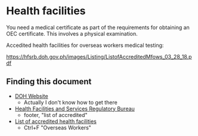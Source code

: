 # Health facilities

You need a medical certificate as part of the requirements for obtaining an OEC certificate. This involves a physical examination.

Accedited health facilities for overseas workers medical testing:

<https://hfsrb.doh.gov.ph/images/Listing/ListofAccreditedMfows_03_28_18.pdf>

## Finding this document

* [DOH Website](https://www.doh.gov.ph/)
  * Actually I don't know how to get there
* [Health Facilities and Services Regulatory Bureau](https://hfsrb.doh.gov.ph/)
  * footer, "list of accredited"
* [List of accredited health facilities](https://hfsrb.doh.gov.ph/index.php/services/list-of-licensed-accredited-health-facilities)
  * Ctrl+F "Overseas Workers"
